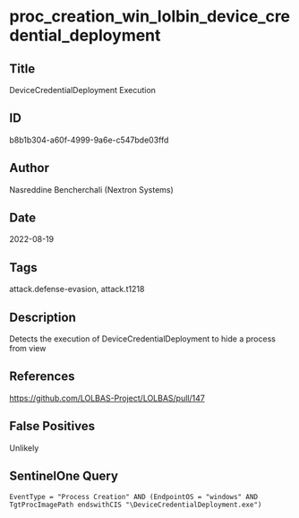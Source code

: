 # proc_creation_win_lolbin_device_credential_deployment

## Title
DeviceCredentialDeployment Execution

## ID
b8b1b304-a60f-4999-9a6e-c547bde03ffd

## Author
Nasreddine Bencherchali (Nextron Systems)

## Date
2022-08-19

## Tags
attack.defense-evasion, attack.t1218

## Description
Detects the execution of DeviceCredentialDeployment to hide a process from view

## References
https://github.com/LOLBAS-Project/LOLBAS/pull/147

## False Positives
Unlikely

## SentinelOne Query
```
EventType = "Process Creation" AND (EndpointOS = "windows" AND TgtProcImagePath endswithCIS "\DeviceCredentialDeployment.exe")

```